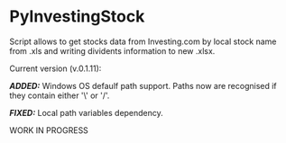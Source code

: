 # PyInvestingStock
Script allows to get stocks data from Investing.com by local stock name from .xls and writing dividents information to new .xlsx.

<b1>Current version (v.0.1.11):</b1>

 <i><b>ADDED:</b></i> Windows OS defaulf path support.
                      Paths now are recognised if they contain either '\\' or '/'.
 
 <i><b>FIXED:</b></i> Local path variables dependency.

WORK IN PROGRESS

